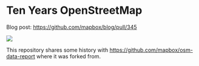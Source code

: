 # Ten Years OpenStreetMap

Blog post: https://github.com/mapbox/blog/pull/345

[![](https://farm9.staticflickr.com/8589/16640616705_6d775c38e1_b.jpg)](https://www.mapbox.com/ten-years-openstreetmap/)

This repository shares some history with https://github.com/mapbox/osm-data-report where it was forked from.
